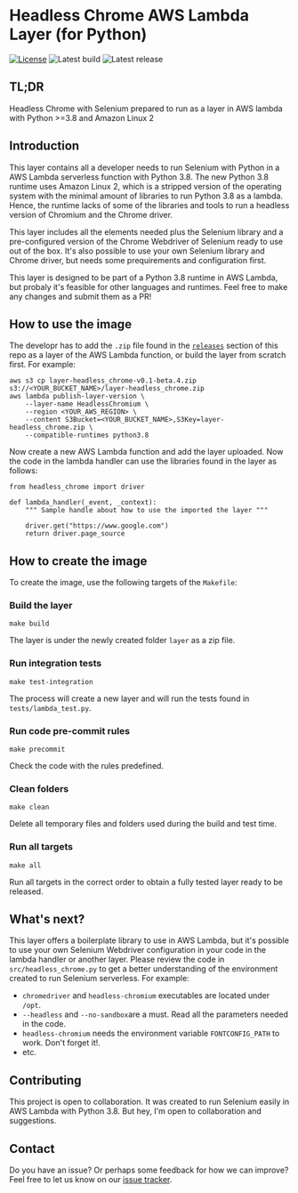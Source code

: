 # Headless Chrome AWS Lambda Layer (for Python)
[![License](https://img.shields.io/badge/License-Apache%202.0-blue.svg)](https://opensource.org/licenses/Apache-2.0)
![Latest build](https://github.com/diegoparrilla/headless-chrome-aws-lambda-layer/actions/workflows/build.yml/badge.svg)
![Latest release](https://github.com/diegoparrilla/headless-chrome-aws-lambda-layer/actions/workflows/publish.yml/badge.svg?)

## TL;DR
Headless Chrome with Selenium prepared to run as a layer in AWS lambda with Python >=3.8 and Amazon Linux 2

## Introduction

This layer contains all a developer needs to run Selenium with Python in a AWS Lambda serverless function with Python 3.8. The new Python 3.8 runtime uses Amazon Linux 2, which is a stripped
 version of the operating system with the minimal amount of libraries to run Python 3.8 as a lambda. Hence, the runtime lacks of some of the libraries and tools to run a headless version of Chromium and the Chrome driver.

This layer includes all the elements needed plus the Selenium library and a pre-configured version of the Chrome Webdriver of Selenium ready to use out of the box. It's also possible to use your own Selenium library and Chrome driver, but needs some prequirements and configuration first.

This layer is designed to be part of a Python 3.8 runtime in AWS Lambda, but probaly it's feasible for other languages and runtimes. Feel free to make any changes and submit them as a PR!

## How to use the image

The developr has to add the `.zip` file found in the [`releases`](https://github.com/diegoparrilla/headless-chrome-aws-lambda-layer/releases) section of this repo as a layer of the AWS Lambda function, or build the layer from scratch first. For example:

```
aws s3 cp layer-headless_chrome-v0.1-beta.4.zip s3://<YOUR_BUCKET_NAME>/layer-headless_chrome.zip
aws lambda publish-layer-version \
    --layer-name HeadlessChromium \
    --region <YOUR_AWS_REGION> \
    --content S3Bucket=<YOUR_BUCKET_NAME>,S3Key=layer-headless_chrome.zip \
    --compatible-runtimes python3.8
```

Now create a new AWS Lambda function and add the layer uploaded. Now the code in the lambda handler can use the libraries found in the layer as follows:
```
from headless_chrome import driver

def lambda_handler(_event, _context):
    """ Sample handle about how to use the imported the layer """

    driver.get("https://www.google.com")
    return driver.page_source
```

## How to create the image

To create the image, use the following targets of the `Makefile`:

### Build the layer

```
make build
```

The layer is under the newly created folder `layer` as a zip file.

### Run integration tests

```
make test-integration
```

The process will create a new layer and will run the tests found in `tests/lambda_test.py`.

### Run code pre-commit rules

```
make precommit
```

Check the code with the rules predefined.

### Clean folders

```
make clean
```

Delete all temporary files and folders used during the build and test time.

### Run all targets

```
make all
```

Run all targets in the correct order to obtain a fully tested layer ready to be released.


## What's next?

This layer offers a boilerplate library to use in AWS Lambda, but it's possible to use your own Selenium Webdriver configuration in your code in the lambda handler or another layer. Please review the code in `src/headless_chrome.py` to get a better understanding of the environment created to run Selenium serverless. For example:

- `chromedriver` and `headless-chromium` executables are located under `/opt`.
- `--headless` and `--no-sandbox`are a must. Read all the parameters needed in the code.
- `headless-chromium` needs the environment variable `FONTCONFIG_PATH` to work. Don't forget it!.
- etc.

## Contributing

This project is open to collaboration. It was created to run Selenium easily in AWS Lambda with Python 3.8. But hey, I'm open to collaboration and suggestions.


## Contact

Do you have an issue? Or perhaps some feedback for how we can improve? Feel free to let us know on
our [issue tracker](https://github.com/diegoparrilla/headless-chrome-aws-lambda-layer).
